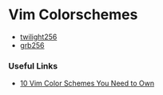 Vim Colorschemes
=====

* [twilight256](http://www.vim.org/scripts/script.php?script_id=3436)
* [grb256](https://github.com/garybernhardt/dotfiles/blob/master/.vim/colors/grb256.vim) 


### Useful Links

* [10 Vim Color Schemes You Need to Own](http://www.vimninjas.com/2012/08/26/10-vim-color-schemes-you-need-to-own/)